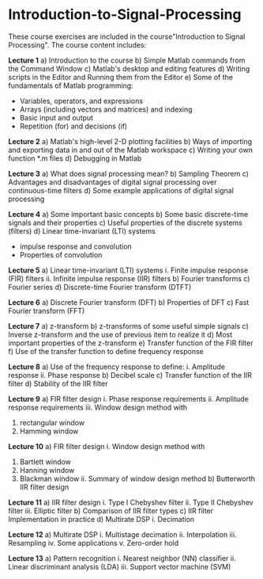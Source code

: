 # Introduction-to-Signal-Processing
These course exercises are included in the course"Introduction to Signal Processing".
The course content includes:

__Lecture 1__
a)	Introduction to the course
b)	Simple Matlab commands from the Command Window
c)	Matlab's desktop and editing features
d)	Writing scripts in the Editor and Running them from the Editor
e)	Some of the fundamentals of Matlab programming:
*	Variables, operators, and expressions
*	Arrays (including vectors and matrices) and indexing
*	Basic input and output
*	Repetition (for) and decisions (if)

__Lecture 2__
a)	Matlab's high-level 2-D plotting facilities
b)	Ways of importing and exporting data in and out of the Matlab workspace
c)	Writing your own function *.m files
d)	Debugging in Matlab

__Lecture 3__
a)	What does signal processing mean?
b)	Sampling Theorem
c)	Advantages and disadvantages of digital signal processing over continuous-time filters
d)	Some example applications of digital signal processing

__Lecture 4__
a)	Some important basic concepts
b)	Some basic discrete-time signals and their properties
c)	Useful properties of the discrete systems (filters)
d)	Linear time-invariant (LTI) systems
*	impulse response and convolution
*	Properties of convolution

__Lecture 5__
a)	Linear time-invariant (LTI) systems
i.	Finite impulse response (FIR) filters
ii.	Infinite impulse response (IIR) filters
b)	Fourier transforms
c)	Fourier series
d)	Discrete-time Fourier transform (DTFT)

__Lecture 6__
a)	Discrete Fourier transform (DFT)
b)	Properties of DFT
c)	Fast Fourier transform (FFT)

__Lecture 7__
a)	z-transform
b)	z-transforms of some useful simple signals
c)	Inverse z-transform and the use of previous item to realize it
d)	Most important properties of the z-transform
e)	Transfer function of the FIR filter
f)	Use of the transfer function to define frequency response

__Lecture 8__
a)	Use of the frequency response to define:
i.	Amplitude response
ii.	Phase response
b)	Decibel scale
c)	Transfer function of the IIR filter
d)	Stability of the IIR filter

__Lecture 9__
a)	FIR filter design
i.	Phase response requirements
ii.	Amplitude response requirements
iii.	Window design method with
1.	rectangular window
2.	Hamming window

__Lecture 10__
a)	FIR filter design
i.	Window design method with
1.	Bartlett window
2.	Hanning window
3.	Blackman window
ii.	Summary of window design method
b)	Butterworth IIR filter design

__Lecture 11__
a)	IIR filter design
i.	Type I Chebyshev filter
ii.	Type II Chebyshev filter
iii.	Elliptic filter
b)	Comparison of IIR filter types
c)	IIR filter Implementation in practice
d)	Multirate DSP
i.	Decimation

__Lecture 12__
a)	Multirate DSP
i.	Multistage decimation
ii.	Interpolation
iii.	Resampling
iv.	Some applications
v.	Zero-order hold

__Lecture 13__
a)	Pattern recognition
i.	Nearest neighbor (NN) classifier
ii.	Linear discriminant analysis (LDA)
iii.	Support vector machine (SVM)
